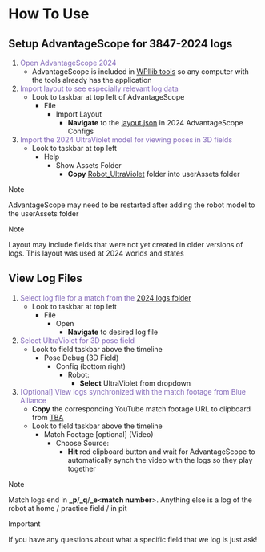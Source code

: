 
# How To Use
## Setup AdvantageScope for 3847-2024 logs
1. <span style="color: #8267b9;">Open AdvantageScope 2024</span>
     - AdvantageScope is included in [WPIlib tools](https://docs.wpilib.org/en/stable/docs/zero-to-robot/step-2/wpilib-setup.html) so any computer with the tools already has the application
2. <span style="color: #8267b9;">Import layout to see especially relevant log data</span>
   - Look to taskbar at top left of AdvantageScope
        - File
          - Import Layout
            -   **Navigate** to the [layout.json](https://github.com/Spectrum3847/Spectrum-Driver-Station-Logs/blob/main/2024%20Robot%20Logs/2024%20AdvantageScope%20Configs/assets/layout.json) in 2024 AdvantageScope Configs
3. <span style="color: #8267b9;">Import the 2024 UltraViolet model for viewing poses in 3D fields</span>
   - Look to taskbar at top left
     - Help
       - Show Assets Folder
         - **Copy** [Robot_UltraViolet](https://github.com/Spectrum3847/Spectrum-Driver-Station-Logs/tree/main/2024%20Robot%20Logs/2024%20AdvantageScope%20Configs/assets/robot%20model/Robot_UltraViolet) folder into userAssets folder
> [!NOTE]
> AdvantageScope may need to be restarted after adding the robot model to the userAssets folder

> [!NOTE]
> Layout may include fields that were not yet created in older versions of logs. This layout was used at 2024 worlds and states

## View Log Files
1. <span style="color: #8267b9;">Select log file for a match from the</span> [2024 logs folder](https://github.com/Spectrum3847/Spectrum-Driver-Station-Logs/tree/main/2024%20Robot%20Logs)
   - Look to taskbar at top left
     - File
       - Open
         - **Navigate** to desired log file
2. <span style="color: #8267b9;">Select UltraViolet for 3D pose field</span>
   - Look to field taskbar above the timeline
     - Pose Debug (3D Field)
       - Config (bottom right)
         - Robot: 
           - **Select** UltraViolet from dropdown
3. <span style="color: #8267b9;">[Optional] View logs synchronized with the match footage from Blue Alliance</span>
   - **Copy** the corresponding YouTube match footage URL to clipboard from [TBA](https://www.thebluealliance.com/team/3847) 
   - Look to field taskbar above the timeline
     - Match Footage [optional] (Video) 
       - Choose Source:
         - **Hit** red clipboard button and wait for AdvantageScope to automatically synch the video with the logs so they play together
> [!NOTE]
> Match logs end in **_p**/**_q**/**_e**<<f>**match number**>. Anything else is a log of the robot at home / practice field / in pit

> [!IMPORTANT]
> If you have any questions about what a specific field that we log is just ask!